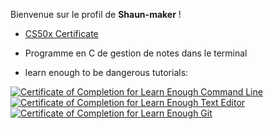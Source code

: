 Bienvenue sur le profil de **Shaun-maker** !

- <a href="https://cs50.harvard.edu/certificates/112861f0-060f-4aae-b343-5475a52ec75e">CS50x Certificate</a>

- Programme en C de gestion de notes dans le terminal

- learn enough to be dangerous tutorials:

<a href="https://www.learnenough.com/certificates/318d4c40"><img src="https://www.learnenough.com/certificates/318d4c40/command-line-tutorial.svg" alt="Certificate of Completion for Learn Enough Command Line"></a><a href="https://www.learnenough.com/certificates/318d4c40"><img src="https://www.learnenough.com/certificates/318d4c40/text-editor-tutorial.svg" alt="Certificate of Completion for Learn Enough Text Editor"></a><a href="https://www.learnenough.com/certificates/318d4c40"><img src="https://www.learnenough.com/certificates/318d4c40/git-tutorial.svg" alt="Certificate of Completion for Learn Enough Git"></a>
